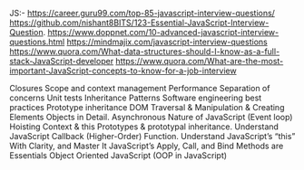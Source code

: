 JS:-
https://career.guru99.com/top-85-javascript-interview-questions/
https://github.com/nishant8BITS/123-Essential-JavaScript-Interview-Question.
https://www.doppnet.com/10-advanced-javascript-interview-questions.html
https://mindmajix.com/javascript-interview-questions
https://www.quora.com/What-data-structures-should-I-know-as-a-full-stack-JavaScript-developer
https://www.quora.com/What-are-the-most-important-JavaScript-concepts-to-know-for-a-job-interview

Closures
Scope and context management
Performance
Separation of concerns
Unit tests
Inheritance
Patterns
Software engineering best practices
Prototype inheritance
DOM Traversal & Manipulation & Creating Elements
Objects in Detail.
Asynchronous Nature of JavaScript (Event loop)
Hoisting
Context & this
Prototypes & prototypal inheritance.
Understand JavaScript Callback (Higher-Order) Function.
Understand JavaScript’s “this” With Clarity, and Master It
JavaScript’s Apply, Call, and Bind Methods are Essentials
Object Oriented JavaScript (OOP in JavaScript)
